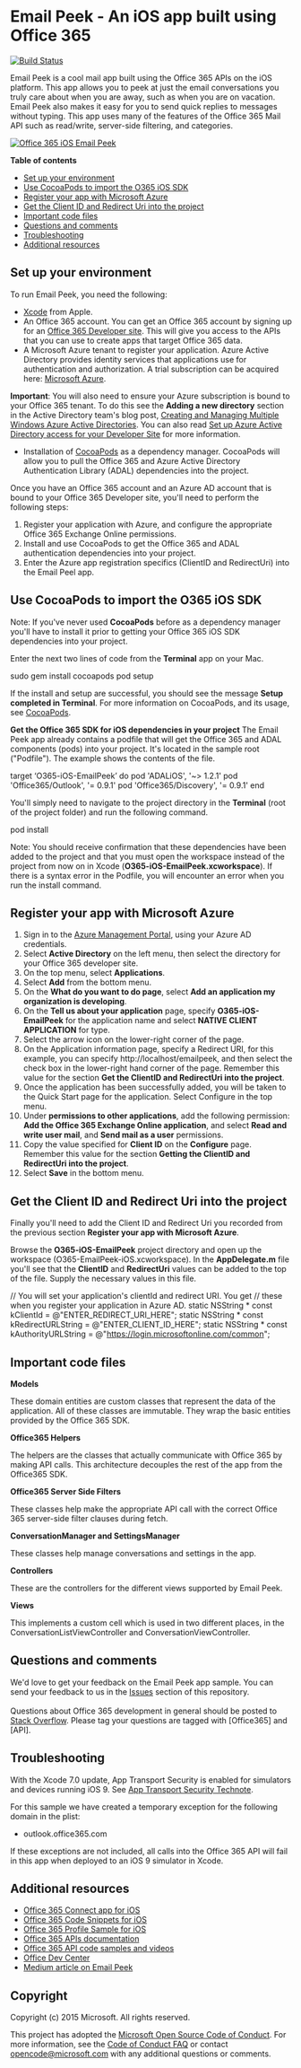 # Email Peek - An iOS app built using Office 365 #
[![Build Status](https://travis-ci.org/OfficeDev/O365-iOS-EmailPeek.svg)](https://travis-ci.org/OfficeDev/O365-iOS-EmailPeek)

Email Peek is a cool mail app built using the Office 365 APIs on the iOS platform. This app allows you to peek at just the email conversations you truly care about when you are away, such as when you are on vacation. Email Peek also makes it easy for you to send quick replies to messages without typing. This app uses many of the features of the Office 365 Mail API such as read/write, server-side filtering, and categories.

[![Office 365 iOS Email Peek](/readme-images/emailpeek_video.png)](https://youtu.be/WqEqxKD6Bfw "Click to see the sample in action")

**Table of contents**

* [Set up your environment](#set-up-your-environment)
* [Use CocoaPods to import the O365 iOS SDK](#use-cocoapods-to-import-the-o365-ios-sdk)
* [Register your app with Microsoft Azure](#register-your-app-with-microsoft-azure)
* [Get the Client ID and Redirect Uri into the project](#get-the-client-id-and-redirect-uri-into-the-project)
* [Important code files](#code-of-interest)
* [Questions and comments](#questions-and-comments)
* [Troubleshooting](#troubleshooting)
* [Additional resources](#additional-resources)



## Set up your environment ##

To run Email Peek, you need the following:


* [Xcode](https://developer.apple.com/) from Apple.
* An Office 365 account. You can get an Office 365 account by signing up for an [Office 365 Developer site](http://msdn.microsoft.com/library/office/fp179924.aspx). This will give you access to the APIs that you can use to create apps that target Office 365 data.
* A Microsoft Azure tenant to register your application. Azure Active Directory provides identity services that applications use for authentication and authorization. A trial subscription can be acquired here: [Microsoft Azure](https://account.windowsazure.com/SignUp).

**Important**: You will also need to ensure your Azure subscription is bound to your Office 365 tenant. To do this see the **Adding a new directory** section in the Active Directory team's blog post, [Creating and Managing Multiple Windows Azure Active Directories](http://blogs.technet.com/b/ad/archive/2013/11/08/creating-and-managing-multiple-windows-azure-active-directories.aspx). You can also read [Set up Azure Active Directory access for your Developer Site](http://msdn.microsoft.com/office/office365/howto/setup-development-environment#bk_CreateAzureSubscription) for more information.


* Installation of [CocoaPods](https://cocoapods.org/) as a dependency manager. CocoaPods will allow you to pull the Office 365 and Azure Active Directory Authentication Library (ADAL) dependencies into the project.

Once you have an Office 365 account and an Azure AD account that is bound to your Office 365 Developer site, you'll need to perform the following steps:

1. Register your application with Azure, and configure the appropriate Office 365 Exchange Online permissions.
2. Install and use CocoaPods to get the Office 365 and ADAL authentication dependencies into your project.
3. Enter the Azure app registration specifics (ClientID and RedirectUri) into the Email Peel app.

## Use CocoaPods to import the O365 iOS SDK
Note: If you've never used **CocoaPods** before as a dependency manager you'll have to install it prior to getting your Office 365 iOS SDK dependencies into your project.

Enter the next two lines of code from the **Terminal** app on your Mac.

sudo gem install cocoapods
pod setup

If the install and setup are successful, you should see the message **Setup completed in Terminal**. For more information on CocoaPods, and its usage, see [CocoaPods](https://cocoapods.org/).


**Get the Office 365 SDK for iOS dependencies in your project**
The Email Peek app already contains a podfile that will get the Office 365 and ADAL components (pods) into your project. It's located in the sample root ("Podfile"). The example shows the contents of the file.

target ‘O365-iOS-EmailPeek’ do
pod 'ADALiOS',   '~> 1.2.1'
pod 'Office365/Outlook', '= 0.9.1'
pod 'Office365/Discovery', '= 0.9.1'
end


You'll simply need to navigate to the project directory in the **Terminal** (root of the project folder) and run the following command.


pod install

Note: You should receive confirmation that these dependencies have been added to the project and that you must open the workspace instead of the project from now on in Xcode (**O365-iOS-EmailPeek.xcworkspace**).  If there is a syntax error in the Podfile, you will encounter an error when you run the install command.

## Register your app with Microsoft Azure
1.	Sign in to the [Azure Management Portal](https://manage.windowsazure.com), using your Azure AD credentials.
2.	Select **Active Directory** on the left menu, then select the directory for your Office 365 developer site.
3.	On the top menu, select **Applications**.
4.	Select **Add** from the bottom menu.
5.	On the **What do you want to do page**, select **Add an application my organization is developing**.
6.	On the **Tell us about your application** page, specify **O365-iOS-EmailPeek** for the application name and select **NATIVE CLIENT APPLICATION** for type.
7.	Select the arrow icon on the lower-right corner of the page.
8.	On the Application information page, specify a Redirect URI, for this example, you can specify http://localhost/emailpeek, and then select the check box in the lower-right hand corner of the page. Remember this value for the section **Get the ClientID and RedirectUri into the project**.
9.	Once the application has been successfully added, you will be taken to the Quick Start page for the application. Select Configure in the top menu.
10.	Under **permissions to other applications**, add the following permission: **Add the Office 365 Exchange Online application**, and select **Read and write user mail**, and **Send mail as a user** permissions.
13.	Copy the value specified for **Client ID** on the **Configure** page. Remember this value for the section **Getting the ClientID and RedirectUri into the project**.
14.	Select **Save** in the bottom menu.


## Get the Client ID and Redirect Uri into the project

Finally you'll need to add the Client ID and Redirect Uri you recorded from the previous section **Register your app with Microsoft Azure**.

Browse the **O365-iOS-EmailPeek** project directory and open up the workspace (O365-EmailPeek-iOS.xcworkspace). In the **AppDelegate.m** file you'll see that the **ClientID** and **RedirectUri** values can be added to the top of the file. Supply the necessary values in this file.

// You will set your application's clientId and redirect URI. You get
// these when you register your application in Azure AD.
static NSString * const kClientId           = @"ENTER_REDIRECT_URI_HERE";
static NSString * const kRedirectURLString  = @"ENTER_CLIENT_ID_HERE";
static NSString * const kAuthorityURLString = @"https://login.microsoftonline.com/common";



## Important code files


**Models**

These domain entities are custom classes that represent the data of the application. All of these classes are immutable.  They wrap the basic entities provided by the Office 365 SDK.

**Office365 Helpers**

The helpers are the classes that actually communicate with Office 365 by making API calls. This architecture decouples the rest of the app from the Office365 SDK.

**Office365 Server Side Filters**

These classes help make the appropriate API call with the correct Office 365 server-side filter clauses during fetch.

**ConversationManager and SettingsManager**

These classes help manage conversations and settings in the app.

**Controllers**

These are the controllers for the different views supported by Email Peek.

**Views**

This implements a custom cell which is used in two different places, in the ConversationListViewController and ConversationViewController.


## Questions and comments

We'd love to get your feedback on the Email Peek app sample. You can send your feedback to us in the [Issues](https://github.com/OfficeDev/O365-EmailPeek-iOS) section of this repository. <br>
<br>
Questions about Office 365 development in general should be posted to [Stack Overflow](http://stackoverflow.com/questions/tagged/Office365+API). Please tag your questions are tagged with [Office365] and [API].

## Troubleshooting
With the Xcode 7.0 update, App Transport Security is enabled for simulators and devices running iOS 9. See [App Transport Security Technote](https://developer.apple.com/library/prerelease/ios/technotes/App-Transport-Security-Technote/).

For this sample we have created a temporary exception for the following domain in the plist:

- outlook.office365.com

If these exceptions are not included, all calls into the Office 365 API will fail in this app when deployed to an iOS 9 simulator in Xcode.


## Additional resources

* [Office 365 Connect app for iOS](https://github.com/OfficeDev/O365-iOS-Connect)
* [Office 365 Code Snippets for iOS](https://github.com/OfficeDev/O365-iOS-Snippets)
* [Office 365 Profile Sample for iOS](https://github.com/OfficeDev/O365-iOS-Profile)
* [Office 365 APIs documentation](http://msdn.microsoft.com/office/office365/howto/platform-development-overview)
* [Office 365 API code samples and videos](https://msdn.microsoft.com/office/office365/howto/starter-projects-and-code-samples)
* [Office Dev Center](http://dev.office.com/)
* [Medium article on Email Peek](https://medium.com/office-app-development/why-read-email-when-you-can-peek-2af947d352dc)

## Copyright

Copyright (c) 2015 Microsoft. All rights reserved.


This project has adopted the [Microsoft Open Source Code of Conduct](https://opensource.microsoft.com/codeofconduct/). For more information, see the [Code of Conduct FAQ](https://opensource.microsoft.com/codeofconduct/faq/) or contact [opencode@microsoft.com](mailto:opencode@microsoft.com) with any additional questions or comments.
